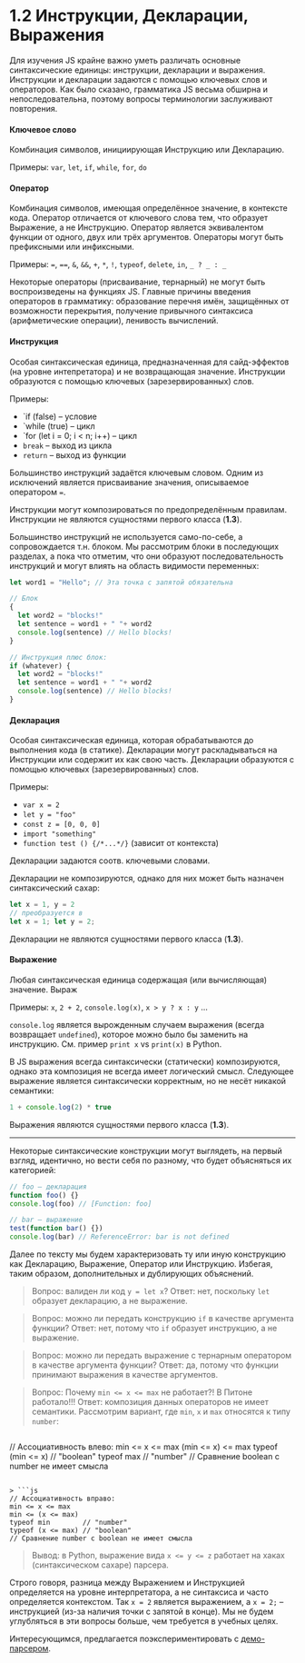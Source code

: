 # 1.2 Инструкции, Декларации, Выражения

Для изучения JS крайне важно уметь различать основные синтаксические единицы: инструкции,
декларации и выражения. Инструкции и декларации задаются с помощью ключевых слов и операторов.
Как было сказано, грамматика JS весьма обширна и непоследовательна, поэтому вопросы терминологии
заслуживают повторения.

#### Ключевое слово

Комбинация символов, инициирующая Инструкцию или Декларацию.

Примеры: `var`, `let`, `if`, `while`, `for`, `do`

#### Оператор

Комбинация символов, имеющая определённое значение, в контексте кода.
Оператор отличается от ключевого слова тем, что образует Выражение, а не Инструкцию.
Оператор является эквивалентом функции от одного, двух или трёх аргументов.
Операторы могут быть префиксными или инфиксными.

Примеры: `=`, `==`, `&`, `&&`, `+`, `*`, `!`, `typeof`, `delete`, `in`, `_ ? _ : _`

Некоторые операторы (присваивание, тернарный) не могут быть воспроизведены на функциях JS.
Главные причины введения операторов в грамматику: образование перечня имён, защищённых от возможности
перекрытия, получение привычного синтаксиса (арифметические операции), ленивость вычислений.

#### Инструкция

Особая синтаксическая единица, предназначенная для сайд-эффектов (на уровне интепретатора) и не возвращающая значение.
Инструкции образуются с помощью ключевых (зарезервированных) слов.

Примеры:
* `if (false) – условие
* `while (true) – цикл
* `for (let i = 0; i < n; i++) – цикл
* `break` – выход из цикла
* `return` – выход из функции

Большинство инструкций задаётся ключевым словом.
Одним из исключений является присваивание значения, описываемое оператором `=`.

Инструкции могут композироваться по предопределённым правилам.
Инструкции не являются сущностями первого класса (**1.3**).

Большинство инструкций не используется само-по-себе, а сопровождается т.н. блоком.
Мы рассмотрим блоки в последующих разделах, а пока что отметим, что они образуют
последовательность инструкций и могут влиять на область видимости переменных:

```js
let word1 = "Hello"; // Эта точка с запятой обязательна

// Блок
{
  let word2 = "blocks!"
  let sentence = word1 + " "+ word2
  console.log(sentence) // Hello blocks!
}

// Инструкция плюс блок:
if (whatever) {
  let word2 = "blocks!"
  let sentence = word1 + " "+ word2
  console.log(sentence) // Hello blocks!
}
```

#### Декларация

Особая синтаксическая единица, которая обрабатываются до выполнения кода (в статике).
Декларации могут раскладываться на Инструкции или содержит их как свою часть.
Декларации образуются с помощью ключевых (зарезервированных) слов.

Примеры:
* `var x = 2`
* `let y = "foo"`
* `const z = [0, 0, 0]`
* `import "something"`
* `function test () {/*...*/}` (зависит от контекста)

Декларации задаются соотв. ключевыми словами.

Декларации не композируются, однако для них может быть назначен синтаксический сахар:

```js
let x = 1, y = 2
// преобразуется в
let x = 1; let y = 2;
```

Декларации не являются сущностями первого класса (**1.3**).

#### Выражение

Любая синтаксическая единица содержащая (или вычисляющая) значение. Выраж

Примеры: `x`, `2 + 2`, `console.log(x)`, `x > y ? x : y` ...

`console.log` является вырожденным случаем выражения (всегда возвращает `undefined`), которое можно было бы заменить на инструкцию.
См. пример `print x` vs `print(x)` в Python.

В JS выражения всегда синтаксически (статически) композируются, однако эта композиция не всегда имеет логический смысл.
Следующее выражение является синтаксически корректным, но не несёт никакой семантики:

```js
1 + console.log(2) * true
```

Выражения являются сущностями первого класса (**1.3**).

---

Некоторые синтаксические конструкции могут выглядеть, на первый взгляд, идентично, но вести
себя по разному, что будет объясняться их категорией:

```js
// foo – декларация
function foo() {}
console.log(foo) // [Function: foo]

// bar – выражение
test(function bar() {})
console.log(bar) // ReferenceError: bar is not defined
```

Далее по тексту мы будем характеризовать ту или иную конструкцию как Декларацию, Выражение, Оператор или Инструкцию.
Избегая, таким образом, дополнительных и дублирующих объяснений.

> Вопрос: валиден ли код `y = let x`?
> Ответ: нет, поскольку `let` образует декларацию, а не выражение.

> Вопрос: можно ли передать конструкцию `if` в качестве аргумента функции?
> Ответ: нет, потому что `if` образует инструкцию, а не выражение.

> Вопрос: можно ли передать выражение с тернарным оператором в качестве аргумента функции?
> Ответ: да, потому что функции принимают выражения в качестве аргументов.

> Вопрос: Почему `min <= x <= max` не работает?! В Питоне работало!!!
> Ответ: композиция данных операторов не имеет семантики. Рассмотрим вариант, где `min`, `x` и `max`
относятся к типу `number`:

> ```js
// Ассоциативность влево:
min <= x <= max
(min <= x) <= max
typeof (min <= x) // "boolean"
typeof max        // "number"
// Сравнение boolean с number не имеет смысла
```

> ```js
// Ассоциативность вправо:
min <= x <= max
min <= (x <= max)
typeof min        // "number"
typeof (x <= max) // "boolean"
// Сравнение number с boolean не имеет смысла
```

> Вывод: в Python, выражение вида `x <= y <= z` работает на хаках (синтаксическом сахаре) парсера.

Строго говоря, разница между Выражением и Инструкцией определяется на уровне интерпретатора, а не синтаксиса
и часто определяется контекстом. Так `x = 2` является выражением, а `x = 2;` – инструкцией (из-за наличия точки с запятой в конце).
Мы не будем углубляться в эти вопросы больше, чем требуется в учебных целях.

Интересующимся, предлагается поэкспериментировать с [демо-парсером](http://esprima.org/demo/parse.html).
